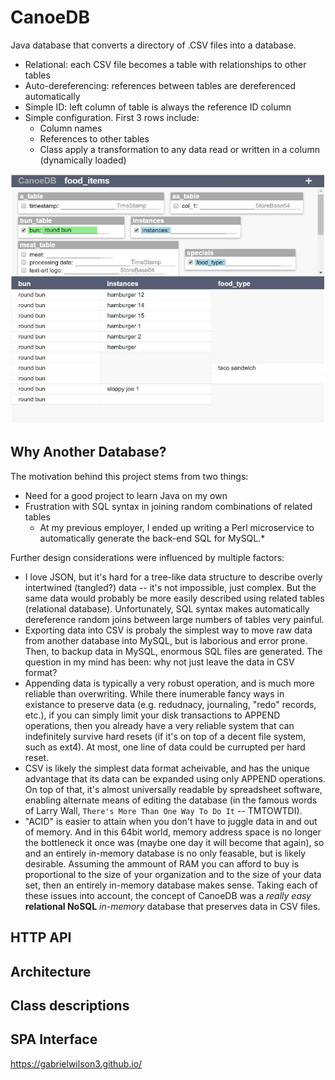 # CanoeDB
Java database that converts a directory of .CSV files into a database.

- Relational: each CSV file becomes a table with relationships to other tables
- Auto-dereferencing: references between tables are dereferenced automatically
- Simple ID: left column of table is always the reference ID column
- Simple configuration.  First 3 rows include:
	- Column names
	- References to other tables
	- Class apply a transformation to any data read or written in a column (dynamically loaded)

![CanoeDB SPA Screenshot](readme_images/CanoeDB_screenshot.jpg)
	
## Why Another Database?
The motivation behind this project stems from two things:
- Need for a good project to learn Java on my own
- Frustration with SQL syntax in joining random combinations of related tables
	- At my previous employer, I ended up writing a Perl microservice to automatically generate the back-end SQL for MySQL.*

Further design considerations were influenced by multiple factors:
- I love JSON, but it's hard for a tree-like data structure to describe overly intertwined (tangled?) data -- it's not impossible, just complex. But the same data would probably be more easily described using related tables (relational database).  Unfortunately, SQL syntax makes automatically dereference random joins between large numbers of tables very painful.
- Exporting data into CSV is probaly the simplest way to move raw data from another database into MySQL, but is laborious and error prone.  Then, to backup data in MySQL, enormous SQL files are generated.  The question in my mind has been: why not just leave the data in CSV format?
- Appending data is typically a very robust operation, and is much more reliable than overwriting.  While there inumerable fancy ways in existance to preserve data (e.g. redudnacy, journaling, "redo" records, etc.), if you can simply limit your disk transactions to APPEND operations, then you already have a very reliable system that can indefinitely survive hard resets (if it's on top of a decent file system, such as ext4).  At most, one line of data could be currupted per hard reset.
- CSV is likely the simplest data format acheivable, and has the unique advantage that its data can be expanded using only APPEND operations.  On top of that, it's almost universally readable by spreadsheet software, enabling alternate means of editing the database (in the famous words of Larry Wall, `There's More Than One Way To Do It` -- TMTOWTDI).
- "ACID" is easier to attain when you don't have to juggle data in and out of memory.  And in this 64bit world, memory address space is no longer the bottleneck it once was (maybe one day it will become that again), so and an entirely in-memory database is no only feasable, but is likely desirable.  Assuming the ammount of RAM you can afford to buy is proportional to the size of your organization and to the size of your data set, then an entirely in-memory database makes sense.
Taking each of these issues into account, the concept of CanoeDB was a *really easy* **relational NoSQL** *in-memory* database that preserves data in CSV files.

## HTTP API


## Architecture


## Class descriptions


## SPA Interface



https://gabrielwilson3.github.io/
